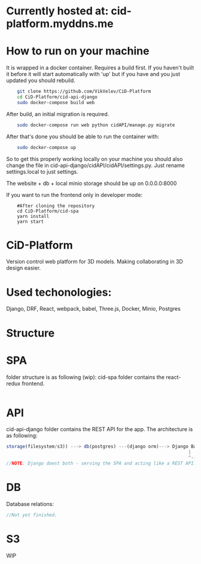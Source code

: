 # Currently hosted at: cid-platform.myddns.me

# How to run on your machine
It is wrapped in a docker container. Requires a build first. If you haven't built it before it will start automatically with 'up' but if you have and you just updated you should rebuild.

```bash
    git clone https://github.com/VikVelev/CiD-Platform
    cd CiD-Platform/cid-api-django
    sudo docker-compose build web
```
After build, an initial migration is required.
```bash
    sudo docker-compose run web python cidAPI/manage.py migrate
```
After that's done you should be able to run the container with:
```bash
    sudo docker-compose up
```
So to get this properly working locally on your machine you should also change the file in cid-api-django/cidAPI/cidAPI/settings.py.
Just rename settings.local to just settings.

The website + db + local minio storage should be up on 0.0.0.0:8000

If you want to run the frontend only in developer mode:

```shell
    #After cloning the repository
    cd CiD-Platform/cid-spa
    yarn install
    yarn start
```
# CiD-Platform
Version control web platform for 3D models. Making collaborating in 3D design easier.
# Used techonologies:
Django, DRF, React, webpack, babel, Three.js, Docker, Minio, Postgres
# Structure

# SPA
folder structure is as following (wip):
cid-spa folder contains the react-redux frontend.

```js

```

# API

cid-api-django folder contains the REST API for the app. 
The architecture is as following:

```js
storage(filesystem/s3)) ---> db(postgres) ---(django orm)---> Django Backend ---(serves SPA)---> React frontend
                                                                    |                                    |                 
                                                                    ^------(AJAX Requests)<----(Redux)<---
//NOTE: Django doest both - serving the SPA and acting like a REST API.
```
# DB
Database relations:
```js
//Not yet finished.
```

# S3

WIP